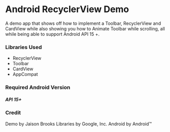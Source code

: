 # Android RecyclerView Demo
A demo app that shows off how to implement a Toolbar, RecyclerView and CardView while also showing you how to Animate Toolbar while scrolling, all while being able to support Android API 15 +.

### Libraries Used
* RecyclerView
* Toolbar
* CardView
* AppCompat

### Required Android Version
##### API 15+

### Credit
Demo by Jaison Brooks
Libraries by Google, Inc.
Android by Android™
